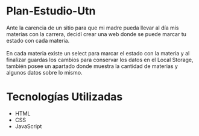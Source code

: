 # Plan-Estudio-Utn
 Ante la carencia de un sitio para que mi madre pueda llevar al día mis materias con la carrera, decidí crear una web donde se puede marcar tu estado con cada materia.<br /><br />
En cada materia existe un select para marcar el estado con la materia y al finalizar guardas los cambios para conservar los datos en el Local Storage, también posee un apartado donde muestra la cantidad de materias y algunos datos sobre lo mismo.
# Tecnologías Utilizadas
- HTML
- CSS
- JavaScript
